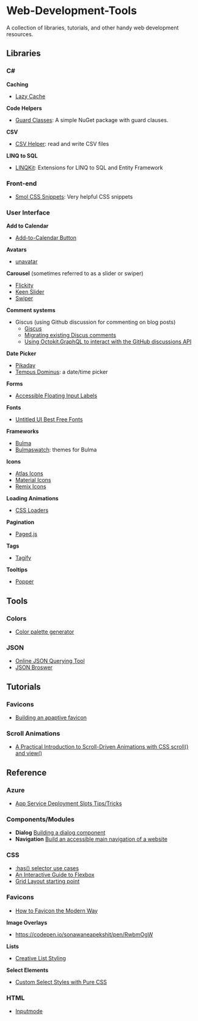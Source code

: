 
# Web-Development-Tools
A collection of libraries, tutorials, and other handy web development resources.

## Libraries

### C#
**Caching**
 - [Lazy Cache](https://github.com/alastairtree/LazyCache/releases/tag/2.4.0.174)

**Code Helpers**
- [Guard Classes](https://github.com/ardalis/GuardClauses): A simple NuGet package with guard clauses.

**CSV**
- [CSV Helper](https://joshclose.github.io/CsvHelper/): read and write CSV files

**LINQ to SQL**
- [LINQKit](https://github.com/scottksmith95/LINQKit): Extensions for LINQ to SQL and Entity Framework 

### Front-end
- [Smol CSS Snippets](https://github.com/5t3ph/smolcss): Very helpful CSS snippets

### User Interface

**Add to Calendar**
- [Add-to-Calendar Button](https://github.com/jekuer/add-to-calendar-button)

**Avatars**
- [unavatar](https://unavatar.now.sh/)

**Carousel** (sometimes referred to as a slider or swiper)
- [Flickity](https://flickity.metafizzy.co/)
- [Keen Slider](https://github.com/rcbyr/keen-slider)
- [Swiper](https://swiperjs.com)

**Comment systems**
- Giscus (using Github discussion for commenting on blog posts)
  - [Giscus](https://giscus.app/)
  - [Migrating existing Discus comments](https://andrewlock.net/migrating-comments-from-dsqus-to-giscus/)
  - [Using Octokit.GraphQL to interact with the GitHub discussions API](https://andrewlock.net/using-octokit-graphql-to-interact-with-the-github-discussions-api/)

**Date Picker**
- [Pikaday](https://github.com/Pikaday/Pikaday)
- [Tempus Dominus](https://getdatepicker.com/): a date/time picker

**Forms**
- [Accessible Floating Input Labels](https://muffinman.io/blog/css-only-floating-input-labels/)  

**Fonts**
- [Untitled UI Best Free Fonts](https://www.untitledui.com/blog/best-free-fonts)

**Frameworks**
- [Bulma](https://bulma.io)
- [Bulmaswatch](https://jenil.github.io/bulmaswatch): themes for Bulma

**Icons**
- [Atlas Icons](https://atlasicons.vectopus.com/)
- [Material Icons](https://fonts.google.com/icons)
- [Remix Icons](https://github.com/Remix-Design/RemixIcon)

**Loading Animations**
- [CSS Loaders](https://css-loaders.com/)

**Pagination**
- [Paged.js](https://www.pagedjs.org/)

**Tags**
- [Tagify](https://github.com/yairEO/tagify)

**Tooltips**
- [Popper](https://popper.js.org)

## Tools
### Colors
- [Color palette generator](https://fffuel.co/pppalette)

### JSON
- [Online JSON Querying Tool](https://jsonquery.co.uk/)
- [JSON Broswer](https://jsonhero.io/)

## Tutorials
### Favicons
- [Building an apaptive favicon](https://web.dev/building-an-adaptive-favicon)

### Scroll Animations
- [A Practical Introduction to Scroll-Driven Animations with CSS scroll() and view()
](https://tympanus.net/codrops/2024/01/17/a-practical-introduction-to-scroll-driven-animations-with-css-scroll-and-view/)

## Reference

### Azure
- [App Service Deployment Slots Tips/Tricks](https://ruslany.net/2019/06/azure-app-service-deployment-slots-tips-and-tricks/)

### Components/Modules
- **Dialog** [Building a dialog component](https://web.dev/building-a-dialog-component)
- **Navigation** [Build an accessible main navigation of a website](https://web.dev/website-navigation)

### CSS
- [:has() selector use cases](https://ishadeed.com/article/css-has-parent-selector)
- [An Interactive Guide to Flexbox](https://www.joshwcomeau.com/css/interactive-guide-to-flexbox)
- [Grid Layout starting point](https://ryanmulligan.dev/blog/layout-breakouts)

### Favicons
- [How to Favicon the Modern Way](https://evilmartians.com/chronicles/how-to-favicon-in-2021-six-files-that-fit-most-needs)

**Image Overlays**
- https://codepen.io/sonawaneapekshit/pen/RwbmOgW

**Lists**
- [Creative List Styling](https://web.dev/creative-list-styling)

**Select Elements**
- [Custom Select Styles with Pure CSS](https://moderncss.dev/custom-select-styles-with-pure-css/)

### HTML
- [Inputmode](https://css-tricks.com/everything-you-ever-wanted-to-know-about-inputmode/)
